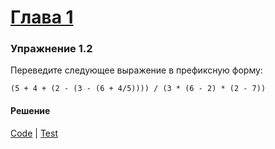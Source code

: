 # [Глава 1](./index.md#Глава-1-Построение-абстракций-с-помощью-процедур)

### Упражнение 1.2
Переведите следующее выражение в префиксную форму:

`(5 + 4 + (2 - (3 - (6 + 4/5)))) / (3 * (6 - 2) * (2 - 7))`

#### Решение
[Code](../src/sicp/chapter01/1_02.clj) | [Test](../test/sicp/chapter01/1_02_test.clj)
